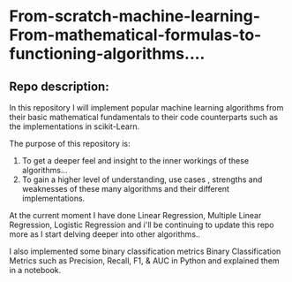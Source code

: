 # From-scratch-machine-learning-From-mathematical-formulas-to-functioning-algorithms....

## Repo description: 

In this repository I will implement popular machine learning algorithms from their basic mathematical fundamentals to their code counterparts such as the implementations in scikit-Learn.

The purpose of this repository is:

1. To get a deeper feel and insight to the inner workings of these algorithms...
2. To gain a higher level of understanding, use cases , strengths and weaknesses of these many algorithms and their different implementations.

At the current moment I have done Linear Regression, Multiple Linear Regression, Logistic Regression and i'll be continuing to update this repo more as I start delving deeper into other algorithms..

I also implemented some binary classification metrics Binary Classification Metrics such as Precision, Recall, F1, & AUC in Python and explained them in a notebook.
